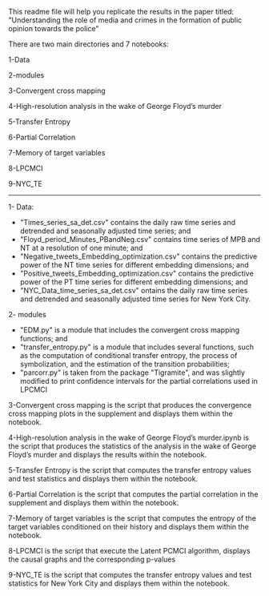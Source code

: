 This readme file will help you replicate the results in the paper titled: "Understanding the role of media and crimes in the formation of public opinion towards the police"

There are two main directories and 7 notebooks:

1-Data

2-modules

3-Convergent cross mapping

4-High-resolution analysis in the wake of George Floyd’s murder

5-Transfer Entropy

6-Partial Correlation

7-Memory of target variables

8-LPCMCI

9-NYC_TE

 ---

1- Data:
- "Times_series_sa_det.csv" contains the daily raw time series and detrended and seasonally adjusted time series; and 
- "Floyd_period_Minutes_PBandNeg.csv" contains time series of MPB and NT at a resolution of one minute; and
- "Negative_tweets_Embedding_optimization.csv" contains the predictive power of the NT time series for different embedding dimensions; and
- "Positive_tweets_Embedding_optimization.csv" contains the predictive power of the PT time series for different embedding dimensions; and
- "NYC_Data_time_series_sa_det.csv" ontains the daily raw time series and detrended and seasonally adjusted time series for New York City.

2- modules
- "EDM.py" is a module that includes the convergent cross mapping functions; and
- "transfer_entropy.py" is a module that includes several functions, such as the computation of conditional transfer entropy, the process of symbolization, and the estimation of the transition probabilities;
- "parcorr.py" is taken from the package "Tigramite", and was slightly modified to print confidence intervals for the partial correlations used in LPCMCI


3-Convergent cross mapping
is the script that produces the convergence cross mapping plots in the supplement and displays them within the notebook.

4-High-resolution analysis in the wake of George Floyd’s murder.ipynb
is the script that produces the statistics of the analysis in the wake of George Floyd’s murder and displays the results within the notebook.

5-Transfer Entropy
is the script that computes the transfer entropy values and test statistics and displays them within the notebook.

6-Partial Correlation
is the script that computes the partial correlation in the supplement and displays them within the notebook.

7-Memory of target variables
is the script that computes the entropy of the target variables conditioned on their history and displays them within the notebook.

8-LPCMCI
is the script that execute the Latent PCMCI algorithm, displays the causal graphs and the corresponding p-values

9-NYC_TE
is the script that computes the transfer entropy values and test statistics for New York City and displays them within the notebook.
